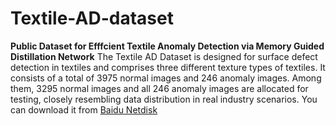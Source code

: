 # Textile-AD-dataset
**Public Dataset for Efffcient Textile Anomaly Detection via Memory Guided Distillation Network**
The Textile AD Dataset is designed for surface defect detection in textiles and comprises three different texture types of textiles. It consists of a total of 3975 normal images and 246 anomaly images. Among them, 3295 normal images and all 246 anomaly images are allocated for testing, closely resembling data distribution in real industry scenarios. You can download it from [Baidu Netdisk](https://pan.baidu.com/s/1YJDJMEEicXfHo8hPYi1z_Q?pwd=vecy )
